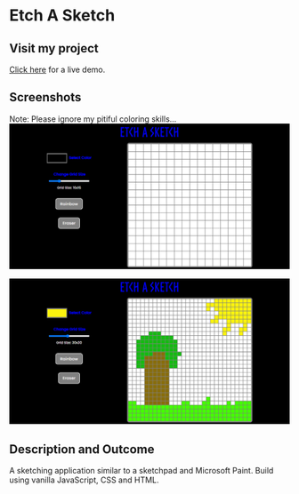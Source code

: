 # Etch A Sketch

## Visit my project
[Click here](https://saad-hu.github.io/project-etch-a-sketch/) for a live demo.

## Screenshots
Note: Please ignore my pitiful coloring skills...
![image1](/images/sketch-demo.png)

![image1](/images/etch-color-demo.png)

## Description and Outcome
A sketching application similar to a sketchpad and Microsoft Paint. 
Build using vanilla JavaScript, CSS and HTML.
